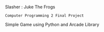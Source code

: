 Slasher : Juke The Frogs

    Computer Programming 2 Final Project

Simple Game using Python and Arcade Library
